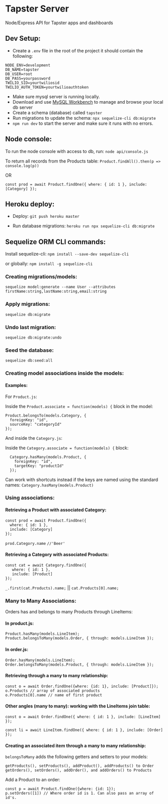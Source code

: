 # Tapster Server

Node/Express API for Tapster apps and dashboards

## Dev Setup:

- Create a `.env` file in the root of the project
  it should contain the following:

```
NODE_ENV=development
DB_NAME=tapster
DB_USER=root
DB_PASS=yourpassword
TWILIO_SID=yourtwiliosid
TWILIO_AUTH_TOKEN=yourtwilioauthtoken
```

- Make sure mysql server is running locally.
- Download and use [MySQL Workbench](https://dev.mysql.com/downloads/workbench/) to manage and browse your local db server
- Create a schema (database) called `tapster`
- Run migrations to update the schema: `npx sequelize-cli db:migrate`
- `npm run dev` to start the server and make sure it runs with no errors.

## Node console:

To run the node console with access to db, run:
`node api/console.js`

To return all records from the Products table:
`Product.findAll().then(p => console.log(p))`

OR

`const prod = await Product.findOne({ where: { id: 1 }, include: [Category] });`

## Heroku deploy:

- Deploy:
  `git push heroku master`

- Run database migrations:
  `heroku run npx sequelize-cli db:migrate`

## Sequelize ORM CLI commands:

Install sequelize-cli:
`npm install --save-dev sequelize-cli`

or globally:
`npm install -g sequelize-cli`

### Creating migrations/models:

`sequelize model:generate --name User --attributes firstName:string,lastName:string,email:string`

### Apply migrations:

`sequelize db:migrate`

### Undo last migration:

`sequelize db:migrate:undo`

### Seed the database:

`sequelize db:seed:all`

### Creating model associations inside the models:

#### Examples:

For `Product.js`:

Inside the `Product.associate = function(models) {` block in the model:

```
Product.belongsTo(models.Category, {
  foreignKey: "id",
  sourceKey: "categoryId"
});
```

And inside the `Category.js`:

Inside the `Category.associate = function(models) {` block:

```
  Category.hasMany(models.Product, {
    foreignKey: "id",
    targetKey: "productId"
  });
```

Can work with shortcuts instead if the keys are named using the standard names:
`Category.hasMany(models.Product)`

### Using associations:

#### Retrieving a Product with associated Category:

```
const prod = await Product.findOne({
  where: { id: 1 },
  include: [Category]
});
```

`prod.Category.name` `//'Beer'`

#### Retrieving a Category with associated Products:

```
const cat = await Category.findOne({
   where: { id: 1 },
   include: [Product]
});
```

`_.first(cat.Products).name;` || `cat.Products[0].name;`

### Many to Many Associations:

Orders has and belongs to many Products through LineItems:

#### In product.js:

```
Product.hasMany(models.LineItem);
Product.belongsToMany(models.Order, { through: models.LineItem });
```

#### In order.js:

```
Order.hasMany(models.LineItem);
Order.belongsToMany(models.Product, { through: models.LineItem });
```

#### Retrieving through a many to many relationship:

```
const o = await Order.findOne({where: {id: 1}, include: [Product]});
o.Products // array of associated products
o.Products[0].name // name of first product
```

#### Other angles (many to many): working with the LineItems join table:

```
const o = await Order.findOne({ where: { id: 1 }, include: [LineItem] });
```

```
const li = await LineItem.findOne({ where: { id: 1 }, include: [Order] });
```

#### Creating an associated item through a many to many relationship:

`belongsToMany` adds the following getters and setters to your models:

```
getProducts(), setProducts(), addProduct(), addProducts() to Order
getOrders(), setOrders(), addOrder(), and addOrders() to Products
```

Add a Product to an order:

```
const p = await Product.findOne({where: {id: 1});
p.setOrders([1]) // Where order id is 1. Can also pass an array of id's.
```
